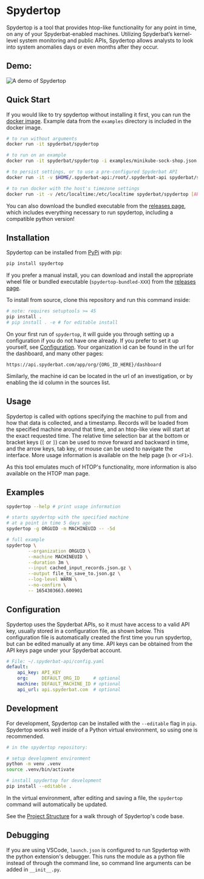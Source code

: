 # Spydertop

Spydertop is a tool that provides htop-like functionality for any point in time, on any of your Spyderbat-enabled machines. Utilizing Spyderbat’s kernel-level system monitoring and public APIs, Spydertop allows analysts to look into system anomalies days or even months after they occur.

## Demo:

![A demo of Spydertop](https://github.com/spyderbat/spydertop/blob/main/assets/demo.gif)

## Quick Start

If you would like to try spydertop without installing it first, you can run the [docker image](https://hub.docker.com/r/spyderbat/spydertop). Example data from the `examples` directory is included in the docker image.

```sh
# to run without arguments
docker run -it spyderbat/spydertop

# to run on an example
docker run -it spyderbat/spydertop -i examples/minikube-sock-shop.json.gz

# to persist settings, or to use a pre-configured Spyderbat API
docker run -it -v $HOME/.spyderbat-api:/root/.spyderbat-api spyderbat/spydertop [ARGS]

# to run docker with the host's timezone settings
docker run -it -v /etc/localtime:/etc/localtime spyderbat/spydertop [ARGS]
```

You can also download the bundled executable from the [releases page](https://github.com/spyderbat/spydertop/releases), which includes everything necessary to run spydertop, including a compatible python version!

## Installation

Spydertop can be installed from [PyPi](https://pypi.org/project/spydertop/) with pip:

```sh
pip install spydertop
```

If you prefer a manual install, you can download and install the appropriate wheel file or bundled executable (`spydertop-bundled-XXX`) from the [releases page](https://github.com/spyderbat/spydertop/releases).

To install from source, clone this repository and run this command inside:

```sh
# note: requires setuptools >= 45
pip install .
# pip install . -e # for editable install
```

On your first run of `spydertop`, it will guide you through setting up a configuration if you do not have one already. If you prefer to set it up yourself, see [Configuration](#configuration). Your organization id can be found in the url for the dashboard, and many other pages:

```url
https://api.spyderbat.com/app/org/{ORG_ID_HERE}/dashboard
```

Similarly, the machine id can be located in the url of an investigation, or by enabling the id column in the sources list.

## Usage

Spydertop is called with options specifying the machine to pull from and how that data is collected, and a timestamp. Records will be loaded from the specified machine around that time, and an htop-like view will start at the exact requested time. The relative time selection bar at the bottom or bracket keys (`[` or `]`) can be used to move forward and backward in time, and the arrow keys, tab key, or mouse can be used to navigate the interface. More usage information is available on the help page (`h` or `<F1>`).

As this tool emulates much of HTOP's functionality, more information is also available on the HTOP man page.

## Examples

```sh
spydertop --help # print usage information

# starts spydertop with the specified machine
# at a point in time 5 days ago
spydertop -g ORGUID -m MACHINEUID -- -5d

# full example
spydertop \
        --organization ORGUID \
        --machine MACHINEUID \
        --duration 3m \
        --input cached_input_records.json.gz \
        --output file_to_save_to.json.gz \
        --log-level WARN \
        --no-confirm \
        -- 1654303663.600901
```

## Configuration

Spydertop uses the Spyderbat APIs, so it must have access to a valid API key, usually stored in a configuration file, as shown below. This configuration file is automatically created the first time you run spydertop, but can be edited manually at any time. API keys can be obtained from the API keys page under your Spyderbat account.

```yaml
# File: ~/.spyderbat-api/config.yaml
default:
    api_key: API_KEY
    org:     DEFAULT_ORG_ID     # optional
    machine: DEFAULT_MACHINE_ID # optional
    api_url: api.spyderbat.com  # optional
```

## Development

For development, Spydertop can be installed with the `--editable` flag in `pip`. Spydertop works well inside of a Python virtual environment, so using one is recommended.

```sh
# in the spydertop repository:

# setup development environment
python -m venv .venv
source .venv/bin/activate

# install spydertop for development
pip install --editable .
```

In the virtual environment, after editing and saving a file, the `spydertop` command will automatically be updated.

See the [Project Structure](https://github.com/spyderbat/spydertop/blob/main/structure.md) for a walk through of Spydertop's code base.

## Debugging

If you are using VSCode, `launch.json` is configured to run Spydertop with the python extension's debugger. This runs the module as a python file instead of through the command line, so command line arguments can be added in `__init__.py`.
